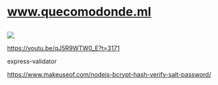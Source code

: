 # www.quecomodonde.ml
## 


[![](https://quecomodonde.netlify.app/img/Logo/Logo%20colores.png)](www.quecomodonde.ml)



https://youtu.be/qJ5R9WTW0_E?t=3171



express-validator


https://www.makeuseof.com/nodejs-bcrypt-hash-verify-salt-password/